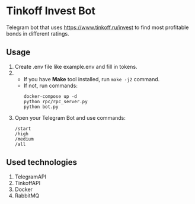 # Tinkoff Invest Bot
Telegram bot that uses https://www.tinkoff.ru/invest to find most profitable bonds in different ratings.
## Usage
1. Create .env file like example.env and fill in tokens.
2. 
   - If you have **Make** tool installed, run `make -j2` command.
   - If not, run commands:
     ```
     docker-compose up -d
     python rpc/rpc_server.py
     python bot.py
     ```
3. Open your Telegram Bot and use commands:
    ```
   /start
   /high
   /medium
   /all
    ```
## Used technologies
1. TelegramAPI
2. TinkoffAPI
3. Docker
4. RabbitMQ
